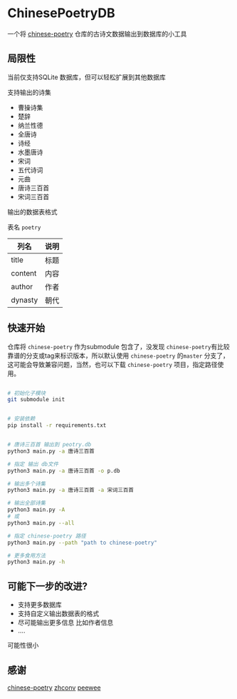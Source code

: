 # ChinesePoetryDB

一个将 [chinese-poetry](https://github.com/chinese-poetry/chinese-poetry) 仓库的古诗文数据输出到数据库的小工具

## 局限性

当前仅支持SQLite 数据库，但可以轻松扩展到其他数据库

支持输出的诗集

+ 曹操诗集
+ 楚辞
+ 纳兰性德
+ 全唐诗
+ 诗经
+ 水墨唐诗
+ 宋词
+ 五代诗词
+ 元曲
+ 唐诗三百首
+ 宋词三百首

输出的数据表格式

表名 `poetry`

| 列名    | 说明 |
| ------- | ---- |
| title   | 标题 |
| content | 内容 |
| author  | 作者 |
| dynasty | 朝代 |

## 快速开始

仓库将 `chinese-poetry` 作为submodule 包含了，没发现 `chinese-poetry`有比较靠谱的分支或tag来标识版本，所以默认使用 `chinese-poetry` 的`master` 分支了，这可能会导致兼容问题，当然，也可以下载 `chinese-poetry` 项目，指定路径使用。

```bash

# 初始化子模块
git submodule init

```

```bash

# 安装依赖
pip install -r requirements.txt

```

```bash

# 唐诗三百首 输出到 peotry.db
python3 main.py -a 唐诗三百首

# 指定 输出 db文件
python3 main.py -a 唐诗三百首 -o p.db

# 输出多个诗集
python3 main.py -a 唐诗三百首 -a 宋词三百首

# 输出全部诗集
python3 main.py -A
# 或
python3 main.py --all

# 指定 chinese-poetry 路径
python3 main.py --path "path to chinese-poetry"

# 更多食用方法
python3 main.py -h

```

## 可能下一步的改进?

+ 支持更多数据库
+ 支持自定义输出数据表的格式
+ 尽可能输出更多信息 比如作者信息
+ ....

可能性很小

## 感谢

[chinese-poetry](https://github.com/chinese-poetry/chinese-poetry)
[zhconv](https://github.com/gumblex/zhconv)
[peewee](https://github.com/coleifer/peewee)
